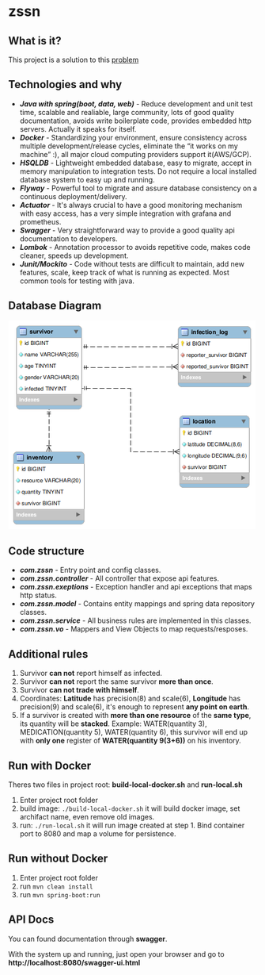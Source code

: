 # zssn
## **What is it?**

This project is a solution to this [problem](https://gist.github.com/akitaonrails/711b5553533d1a14364907bbcdbee677)

## **Technologies and why**

* ***Java with spring(boot, data, web)*** - Reduce development and unit test time, scalable and realiable, large community, lots of good quality documentation, avoids write boilerplate code, provides embedded http servers. Actually it speaks for itself.
* ***Docker*** - Standardizing your environment, ensure consistency across multiple development/release cycles, eliminate the “it works on my machine” :), all major cloud computing providers support it(AWS/GCP).
* ***HSQLDB*** - Lightweight embedded database, easy to migrate, accept in memory manipulation to integration tests. Do not require a local installed database system to easy up and running.
* ***Flyway*** - Powerful tool to migrate and assure database consistency on a continuous deployment/delivery.
* ***Actuator*** - It's always crucial to have a good monitoring mechanism with easy access, has a very simple integration with grafana and prometheus.
* ***Swagger*** - Very straightforward way to provide a good quality api documentation to developers.
* ***Lombok*** - Annotation processor to avoids repetitive code, makes code cleaner, speeds up development.
* ***Junit/Mockito*** - Code without tests are difficult to maintain, add new features, scale, keep track of what is running as expected. Most common tools for testing with java.

## **Database Diagram**
![Alt text](https://github.com/lacau/zssn/blob/master/database/database_diagram.png?raw=true)

## **Code structure**
* ***com.zssn*** - Entry point and config classes.
* ***com.zssn.controller*** - All controller that expose api features.
* ***com.zssn.exeptions*** - Exception handler and api exceptions that maps http status.
* ***com.zssn.model*** - Contains entity mappings and spring data repository classes.
* ***com.zssn.service*** - All business rules are implemented in this classes.
* ***com.zssn.vo*** - Mappers and View Objects to map requests/resposes.

## **Additional rules**
1. Survivor **can not** report himself as infected.
2. Survivor **can not** report the same survivor **more than once**.
4. Survivor **can not trade with himself**.
4. Coordinates: **Latitude** has precision(8) and scale(6), **Longitude** has precision(9) and scale(6), it's enough to represent **any point on earth**.
5. If a survivor is created with **more than one resource** of the **same type**, its quantity will be **stacked**. Example: WATER(quantity 3), MEDICATION(quantity 5), WATER(quantity 6), this survivor will end up with **only one** register of **WATER(quantity 9(3+6))** on his inventory.

## **Run with Docker**
Theres two files in project root: **build-local-docker.sh** and **run-local.sh**
1. Enter project root folder
2. build image: ``./build-local-docker.sh`` it will build docker image, set archifact name, even remove old images.
3. run: ``./run-local.sh`` it will run image created at step 1. Bind container port to 8080 and map a volume for persistence.

## **Run without Docker**
1. Enter project root folder
2. run ``mvn clean install``
3. run ``mvn spring-boot:run``

## **API Docs**
You can found documentation through **swagger**.

With the system up and running, just open your browser and go to **http://localhost:8080/swagger-ui.html**
